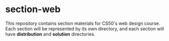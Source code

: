 # section-web

This repository contains section materials for CS50's web design course. Each section will be represented by its own directory, and each section will have **distribution** and **solution** directories.
